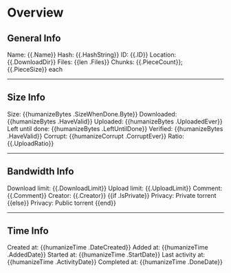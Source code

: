 # Overview

## General Info

Name:               {{.Name}}
Hash:               {{.HashString}}
ID:                 {{.ID}}
Location:           {{.DownloadDir}}
Files:              {{len .Files}}
Chunks:             {{.PieceCount}};  {{.PieceSize}} each
***

## Size Info

Size:               {{humanizeBytes .SizeWhenDone.Byte}}
Downloaded:         {{humanizeBytes .HaveValid}}
Uploaded:           {{humanizeBytes .UploadedEver}}
Left until done:    {{humanizeBytes .LeftUntilDone}}
Verified:           {{humanizeBytes .HaveValid}}
Corrupt:            {{humanizeCorrupt .CorruptEver}}
Ratio:              {{.UploadRatio}}
***

## Bandwidth Info

Download limit:     {{.DownloadLimit}}
Upload limit:       {{.UploadLimit}}
Comment:            {{.Comment}}
Creator:            {{.Creator}}
{{if .IsPrivate}} Privacy:            Private torrent {{else}} Privacy:            Public torrent {{end}}
***

## Time Info

Created at:         {{humanizeTime .DateCreated}}
Added at:           {{humanizeTime .AddedDate}}
Started at:         {{humanizeTime .StartDate}}
Last activity at:   {{humanizeTime .ActivityDate}}
Completed at:       {{humanizeTime .DoneDate}}
